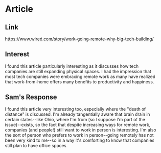 # Article

## Link

https://www.wired.com/story/work-going-remote-why-big-tech-building/

## Interest

I found this article particularly interesting as it discusses how tech companies are still expanding physical spaces. I had the impression that most tech companies were embracing remote work as many have realized that work-from-home offers many benefits to productivity and happiness. 

## Sam's Response

I found this article very interesting too, especially where the "death of distance" is discussed. I'm already tangentially aware that brain drain in certain states--like Ohio, where I'm from (so I suppose I'm part of the issue)--exists, so the fact that despite increasing ways for remote work, companies (and people!) still want to work in person is interesting. I'm also the sort of person who prefers to work in person--going remotely has not been very kind to me--so in a way it's comforting to know that companies still plan to have office spaces.

